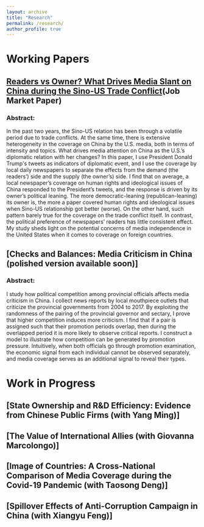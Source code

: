 ```yaml
---
layout: archive
title: "Research"
permalink: /research/
author_profile: true
---
```

# Working Papers

## [Readers vs Owner? What Drives Media Slant on China during the Sino-US Trade Conflict](http://wumengecon.github.io/files/jmp.pdf)(Job Market Paper)

### Abstract: 

In the past two years, the Sino-US relation has been through a volatile period due to trade conflicts. At the same time, there is extensive heterogeneity in the coverage on China by the U.S. media, both in terms of intensity and topics. What drives media attention on China as the U.S.’s diplomatic relation with her changes? In this paper, I use President Donald Trump's tweets as indicators of diplomatic event, and I use the coverage by local daily newspapers to separate the effects from the demand (the readers’) side and the supply (the owner’s) side. I find that on average, a local newspaper’s coverage on human rights and ideological issues of China responded to the President’s tweets, and the response is driven by its owner’s political leaning. The more democratic-leaning (republican-leaning) its owner is, the more a paper covered human rights and ideological issues when Sino-US relationship got better (worse). On the other hand, such pattern barely true for the coverage on the trade conflict itself. In contrast, the political preference of newspapers’ readers has little consistent effect. My study sheds light on the potential concerns of media independence in the United States when it comes to coverage on foreign countries.

## [Checks and Balances: Media Criticism in China (polished version available soon)]

### Abstract:

I study how political competition among provincial officials affects media criticism in China. I collect news reports by local mouthpiece outlets that criticize the provincial governments from 2004 to 2017. By exploiting the randomness of the pairing of the provincial governor and sectary, I prove that higher competition induces more criticism. I find that if a pair is assigned such that their promotion periods overlap, then during the overlapped period it is more likely to observe critical reports. I construct a model to illustrate how competition can be generated by promotion pressure. Intuitively, when both officials go through promotion examination, the economic signal from each individual cannot be observed separately, and media coverage serves as an additional signal to reveal their types.  

# Work in Progress

## [State Ownership and R&D Efficiency: Evidence from Chinese Public Firms (with Yang Ming)]

## [The Value of International Allies (with Giovanna Marcolongo)]

## [Image of Countries: A Cross-National Comparison of Media Coverage during the Covid-19 Pandemic (with Taosong Deng)]

## [Spillover Effects of Anti-Corruption Campaign in China (with Xiangyu Feng)]

  